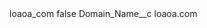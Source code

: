 <?xml version="1.0" encoding="UTF-8"?>
<CustomMetadata xmlns="http://soap.sforce.com/2006/04/metadata" xmlns:xsi="http://www.w3.org/2001/XMLSchema-instance" xmlns:xsd="http://www.w3.org/2001/XMLSchema">
    <label>loaoa_com</label>
    <protected>false</protected>
    <values>
        <field>Domain_Name__c</field>
        <value xsi:type="xsd:string">loaoa.com</value>
    </values>
</CustomMetadata>
